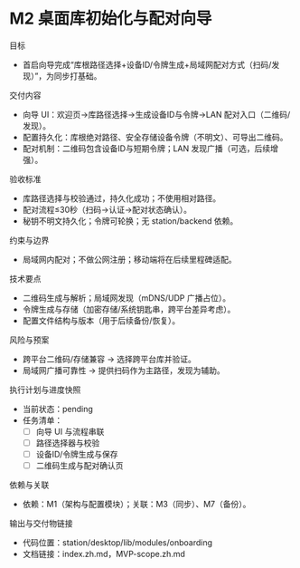 # M2 桌面库初始化与配对向导

目标
- 首启向导完成“库根路径选择+设备ID/令牌生成+局域网配对方式（扫码/发现）”，为同步打基础。

交付内容
- 向导 UI：欢迎页→库路径选择→生成设备ID与令牌→LAN 配对入口（二维码/发现）。
- 配置持久化：库根绝对路径、安全存储设备令牌（不明文）、可导出二维码。
- 配对机制：二维码包含设备ID与短期令牌；LAN 发现广播（可选，后续增强）。

验收标准
- 库路径选择与校验通过，持久化成功；不使用相对路径。
- 配对流程≤30秒（扫码→认证→配对状态确认）。
- 秘钥不明文持久化；令牌可轮换；无 station/backend 依赖。

约束与边界
- 局域网内配对；不做公网注册；移动端将在后续里程碑适配。

技术要点
- 二维码生成与解析；局域网发现（mDNS/UDP 广播占位）。
- 令牌生成与存储（加密存储/系统钥匙串，跨平台差异考虑）。
- 配置文件结构与版本（用于后续备份/恢复）。

风险与预案
- 跨平台二维码/存储兼容 → 选择跨平台库并验证。
- 局域网广播可靠性 → 提供扫码作为主路径，发现为辅助。

执行计划与进度快照
- 当前状态：pending
- 任务清单：
  - [ ] 向导 UI 与流程串联
  - [ ] 路径选择器与校验
  - [ ] 设备ID/令牌生成与保存
  - [ ] 二维码生成与配对确认页

依赖与关联
- 依赖：M1（架构与配置模块）；关联：M3（同步）、M7（备份）。

输出与交付物链接
- 代码位置：station/desktop/lib/modules/onboarding
- 文档链接：index.zh.md，MVP-scope.zh.md